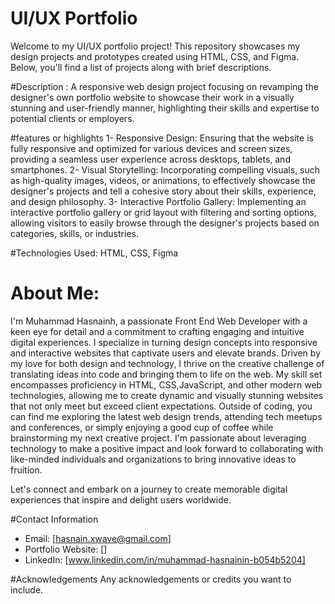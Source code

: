 # UI/UX Portfolio

Welcome to my UI/UX portfolio project! This repository showcases my design projects and prototypes created using HTML, CSS, and Figma. Below, you'll find a list of projects along with brief descriptions.


#Description :
A responsive web design project focusing on revamping the designer's own portfolio website to showcase their work in a visually stunning and user-friendly manner, highlighting their skills and expertise to potential clients or employers.

#features or highlights
1- Responsive Design: Ensuring that the website is fully responsive and optimized for various devices and screen sizes, providing a seamless user experience across desktops, tablets, and smartphones.
2- Visual Storytelling: Incorporating compelling visuals, such as high-quality images, videos, or animations, to effectively showcase the designer's projects and tell a cohesive story about their skills, experience, and design philosophy.
3- Interactive Portfolio Gallery: Implementing an interactive portfolio gallery or grid layout with filtering and sorting options, allowing visitors to easily browse through the designer's projects based on categories, skills, or industries.

#Technologies Used:
HTML, CSS, Figma

# About Me:
I'm Muhammad Hasnainh, a passionate Front End Web Developer with a keen eye for detail and a commitment to crafting engaging and intuitive digital experiences.  I specialize in turning design concepts into responsive and interactive websites that captivate users and elevate brands.
Driven by my love for both design and technology, I thrive on the creative challenge of translating ideas into code and bringing them to life on the web. My skill set encompasses proficiency in HTML, CSS,JavaScript, and other modern web technologies, allowing me to create dynamic and visually stunning websites that not only meet but exceed client expectations.
Outside of coding, you can find me exploring the latest web design trends, attending tech meetups and conferences, or simply enjoying a good cup of coffee while brainstorming my next creative project. I'm passionate about leveraging technology to make a positive impact and look forward to collaborating with like-minded individuals and organizations to bring innovative ideas to fruition.

Let's connect and embark on a journey to create memorable digital experiences that inspire and delight users worldwide.

#Contact Information

- Email: [hasnain.xwave@gmail.com]
- Portfolio Website: []
- LinkedIn: [www.linkedin.com/in/muhammad-hasnainin-b054b5204]

#Acknowledgements
Any acknowledgements or credits you want to include.
